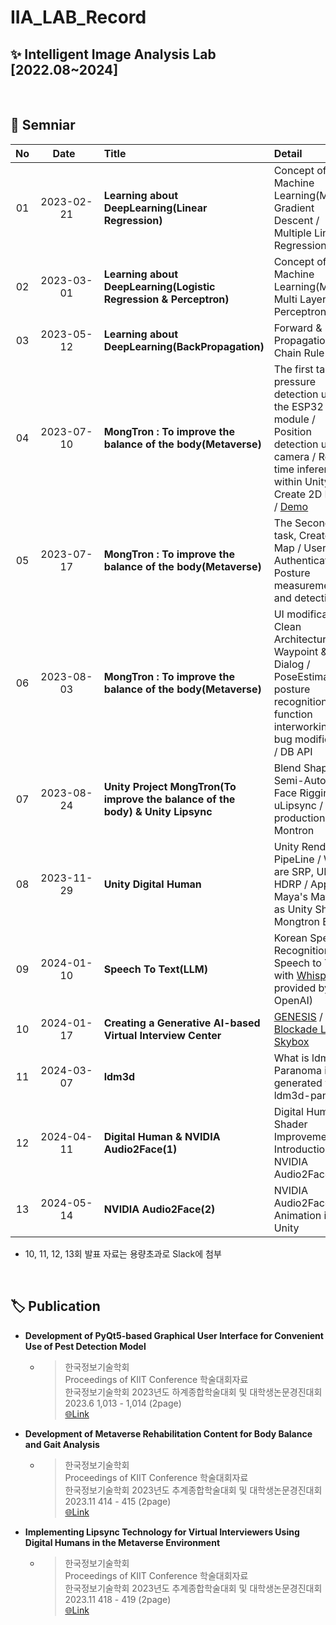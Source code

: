 # IIA_LAB_Record

## ✨ Intelligent Image Analysis Lab [2022.08~2024]

<br/>

## 📝 Semniar 
| No |&nbsp;&nbsp;&nbsp;&nbsp;&nbsp;Date&nbsp;&nbsp;&nbsp;&nbsp;&nbsp;&nbsp;&nbsp;|Title|Detail|
|:--:|:--:|:-----|:------|
| 01 | 2023-02-21 |**Learning about DeepLearning(Linear Regression)**|Concept of Machine Learning(ML) / Gradient Descent / Multiple Linear Regression |
| 02 | 2023-03-01 |**Learning about DeepLearning(Logistic Regression & Perceptron)**|Concept of Machine Learning(ML) / Multi Layer Perceptron(MLP) |
| 03 | 2023-05-12 |**Learning about DeepLearning(BackPropagation)**| Forward & Back Propagation / Chain Rule |
| 04 | 2023-07-10 |**MongTron : To improve the balance of the body(Metaverse)**|The first task, pressure detection using the ESP32 WIFI module / Position detection using camera / Real-time inference within Unity / Create 2D Demo / [Demo](https://github.com/Sonny-Kor/barracuda_PoseEstimate) |
| 05 | 2023-07-17 |**MongTron : To improve the balance of the body(Metaverse)**|The Second task, Create 3D Map / User Authentication / Posture measurement and detection|
| 06 | 2023-08-03 |**MongTron : To improve the balance of the body(Metaverse)**|UI modification / Clean Architecture / Waypoint & Dialog / PoseEstimate posture recognition function interworking and bug modification / DB API|
| 07 | 2023-08-24 |**Unity Project MongTron(To improve the balance of the body) & Unity Lipsync**|Blend Shape / Semi-Automatic Face Rigging / uLipsync / Final production of Montron | 
| 08 | 2023-11-29 |**Unity Digital Human**|Unity Render PipeLine / What are SRP, URP, HDRP / Apply Maya's Material as Unity Shader / Mongtron End|
| 09 | 2024-01-10 |**Speech To Text(LLM)**|Korean Speech Recognition / Speech to Text with [Whisper](https://github.com/openai/whisper) provided by OpenAI)|
| 10 | 2024-01-17 |**Creating a Generative AI-based Virtual Interview Center**|[GENESIS](https://github.com/julienkay/genesis) / [Blockade Labs Skybox](https://skybox.blockadelabs.com/)|
| 11 | 2024-03-07 |**ldm3d**|What is ldm3d / Paranoma image generated with ldm3d-pano  |
| 12 | 2024-04-11 |**Digital Human & NVIDIA Audio2Face(1)**| Digital Human Shader Improvement / Introduction to NVIDIA Audio2Face |
| 13 | 2024-05-14 |**NVIDIA Audio2Face(2)** | NVIDIA Audio2Face Animation into Unity |

* 10, 11, 12, 13회 발표 자료는 용량초과로 Slack에 첨부


<br/>

## 🏷️ Publication

* **Development of PyQt5-based Graphical User Interface for Convenient Use of Pest Detection Model** 
  * > 한국정보기술학회 <br/>
    > Proceedings of KIIT Conference 학술대회자료 <br/>
    > 한국정보기술학회 2023년도 하계종합학술대회 및 대학생논문경진대회 <br/>
    > 2023.6 1,013 - 1,014 (2page) <br/>
    > [🌐Link](https://www.dbpia.co.kr/Journal/articleDetail?nodeId=NODE11485667) <br/>
* **Development of Metaverse Rehabilitation Content for Body Balance and Gait Analysis**  
  * > 한국정보기술학회 <br/>
    > Proceedings of KIIT Conference 학술대회자료 <br/>
    > 한국정보기술학회 2023년도 추계종합학술대회 및 대학생논문경진대회 <br/>
    > 2023.11 414 - 415 (2page) <br/>
    > [🌐Link](https://www.dbpia.co.kr/journal/articleDetail?nodeId=NODE11652060) <br/>
* **Implementing Lipsync Technology for Virtual Interviewers Using Digital Humans in the Metaverse Environment**  
  * > 한국정보기술학회 <br/>
    > Proceedings of KIIT Conference 학술대회자료 <br/>
    > 한국정보기술학회 2023년도 추계종합학술대회 및 대학생논문경진대회 <br/>
    > 2023.11 418 - 419 (2page) <br/>
    > [🌐Link](https://www.dbpia.co.kr/journal/articleDetail?nodeId=NODE11652062) <br/>

  
